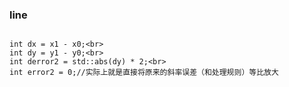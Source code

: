 ### line 

``` 从最开始的常数驱动的绘制精度，到根据实际坐标绘制（根据不同的斜率）决定从哪个方向开始绘制。最后进行的优化是根据像素来绘制的，通过一个斜率（也就是误差），来决定在绘制中y的偏移量。再次的改进是将float 变为int 的形式去加速计算和比较，  

int dx = x1 - x0;<br>
int dy = y1 - y0;<br>
int derror2 = std::abs(dy) * 2;<br>
int error2 = 0;//实际上就是直接将原来的斜率误差（和处理规则）等比放大
 ```